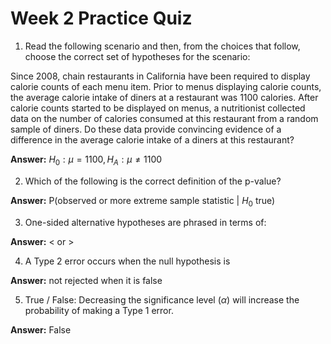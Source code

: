# Week 2 Practice Quiz

1. Read the following scenario and then, from the choices that follow, choose the correct set of hypotheses for the scenario:

Since  2008, chain restaurants in California have been required to display  calorie counts of each menu item. Prior to menus displaying calorie  counts, the average calorie intake of diners at a restaurant was 1100  calories. After calorie counts started to be displayed on menus, a  nutritionist collected data on the number of calories consumed at this  restaurant from a random sample of diners. Do these data provide  convincing evidence of a difference in the average calorie intake of a  diners at this restaurant?

**Answer:** $H_0: \mu  =  1100, H_A: \mu  \neq  1100$

2. Which of the following is the correct definition of the p-value?

**Answer:** P(observed or more extreme sample statistic | $H_0$ true)

3. One-sided alternative hypotheses are phrased in terms of: 

**Answer:** < or > 

4. A Type 2 error occurs when the null hypothesis is

**Answer:** not rejected when it is false

5. True / False: Decreasing the significance level ($\alpha$) will increase the probability of making a Type 1 error.

**Answer:** False


